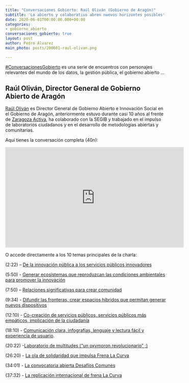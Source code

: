 ```yaml
---
title: "Conversaciones Gobierto: Raúl Oliván (Gobierno de Aragón)"
subtitle: 'Lo abierto y colaborativo abren nuevos horizontes posibles'
date: 2020-06-01T00:00:00.000+00:00
categories:
- gobierno_abierto
conversaciones_gobierto: true
layout: post
author: Pedro Álvarez
main_photo: posts/200601-raul-olivan.png

---
```


[#ConversacionesGobierto](/conversaciones/) es una serie de encuentros con personajes relevantes del mundo de los datos, la gestión pública, el gobierno abierto ...

## Raúl Oliván, Director General de Gobierno Abierto de Aragón

[Raúl Oliván](https://twitter.com/raulolivan?ref_src=twsrc%5Egoogle%7Ctwcamp%5Eserp%7Ctwgr%5Eauthor) es Director General de Gobierno Abierto e Innovación Social en el Gobierno de Aragón, anteriormente estuvo durante casi 10 años al frente de [Zaragoza Activa](http://blogzac.es/), ha colaborado con la SEGIB y trabajado en el impulso de laboratorios ciudadanos y en el desarrollo de metodologías abiertas y comunitarias.

Aquí tienes la conversación completa (40n):

<div class="video_wrapper bigger">
<iframe width="560" height="315" src="https://www.youtube.com/embed/aypNY-iIKzY" frameborder="0" allow="accelerometer; autoplay; encrypted-media; gyroscope; picture-in-picture" allowfullscreen></iframe>
</div>

O accede directamente a los 10 temas principales de la charla:

(2:22) – [De la innovación pública a los servicios públicos innovadores](https://youtu.be/aypNY-iIKzY?t=142)

(5:50) - [Generar ecosistemas que reproduzcan las condiciones ambientales para promover la innovación](https://youtu.be/aypNY-iIKzY?t=351)

(7:50) – [Relaciones significativas para crear comunidad](https://youtu.be/aypNY-iIKzY?t=470)

(9:34) - [Difundir las fronteras, crear espacios híbridos que permitan generar nuevos dispositivos](https://youtu.be/aypNY-iIKzY?t=574)

(12:10) - [Co-creación de servicios públicos, servicios públicos más empáticos, implicación de la ciudadanía](https://youtu.be/aypNY-iIKzY?t=730)

(18:10) - [Comunicación clara, infografías, lenguaje y lectura fácil y experiencia de usuario](https://youtu.be/aypNY-iIKzY?t=1090).

(20:22) -[Laboratorio de multitudes (“un oxymoron revolucionario” ;)](https://youtu.be/aypNY-iIKzY?t=1222)

(26:20) - [La ola de solidaridad que impulsa Frena La Curva](https://youtu.be/aypNY-iIKzY?t=1580)

(34:01) - [La convocatoria abierta Desafíos Comunes](https://youtu.be/aypNY-iIKzY?t=2041)

(37:32) - [La replicación internacional de frena La Curva](https://youtu.be/aypNY-iIKzY?t=2252)

